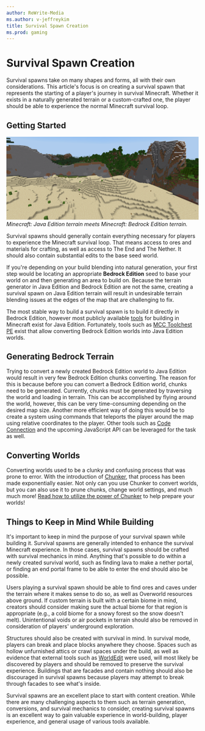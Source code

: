 ```yaml
---
author: ReWrite-Media
ms.author: v-jeffreykim
title: Survival Spawn Creation
ms.prod: gaming
---
```


# Survival Spawn Creation

Survival spawns take on many shapes and forms, all with their own considerations. This article's focus is on creating a survival spawn that represents the starting of a player's journey in survival Minecraft. Whether it exists in a naturally generated terrain or a custom-crafted one, the player should be able to experience the normal Minecraft survival loop.

## Getting Started

![Displaced terrain when mixing generation from different editions](Media/SurvivalSpawnCreation/javatobedrockterrain.png)
*Minecraft: Java Edition terrain meets Minecraft: Bedrock Edition terrain.*

Survival spawns should generally contain everything necessary for players to experience the Minecraft survival loop. That means access to ores and materials for crafting, as well as access to The End and The Nether. It should also contain substantial edits to the base seed world.

If you're depending on your build blending into natural generation, your first step would be locating an appropriate **Bedrock Edition** seed to base your world on and then generating an area to build on. Because the terrain generator in Java Edition and Bedrock Edition are not the same, creating a survival spawn on Java Edition terrain will result in undesirable terrain blending issues at the edges of the map that are challenging to fix.

The most stable way to build a survival spawn is to build it directly in Bedrock Edition, however most publicly available [tools](CommonlyUsedTools.md) for building in Minecraft exist for Java Edition. Fortunately, tools such as [MCC Toolchest PE](http://mcctoolchest.com/Download) exist that allow converting Bedrock Edition worlds into Java Edition worlds.

## Generating Bedrock Terrain

Trying to convert a newly created Bedrock Edition world to Java Edition would result in very few Bedrock Edition chunks converting. The reason for this is because before you can convert a Bedrock Edition world, chunks need to be generated. Currently, chunks must be generated by traversing the world and loading in terrain. This can be accomplished by flying around the world, however, this can be very time-consuming depending on the desired map size. Another more efficient way of doing this would be to create a system using commands that teleports the player around the map using relative coordinates to the player. Other tools such as [Code Connection](https://minecraft.fandom.com/wiki/Code_Connection) and the upcoming JavaScript API can be leveraged for the task as well.

## Converting Worlds

Converting worlds used to be a clunky and confusing process that was prone to error. With the introduction of [Chunker](https://chunker.app), that process has been made exponentially easier. Not only can you use Chunker to convert worlds, but you can also use it to prune chunks, change world settings, and much much more! [Read how to utilize the power of Chunker](ChunkerOverview.md) to help prepare your worlds!

## Things to Keep in Mind While Building

It's important to keep in mind the purpose of your survival spawn while building it. Survival spawns are generally intended to enhance the survival Minecraft experience. In those cases, survival spawns should be crafted with survival mechanics in mind. Anything that's possible to do within a newly created survival world, such as finding lava to make a nether portal, or finding an end portal frame to be able to enter the end should also be possible.

Users playing a survival spawn should be able to find ores and caves under the terrain where it makes sense to do so, as well as Overworld resources above ground. If custom terrain is built with a certain biome in mind, creators should consider making sure the actual biome for that region is appropriate (e.g., a cold biome for a snowy forest so the snow doesn't melt). Unintentional voids or air pockets in terrain should also be removed in consideration of players' underground exploration.

Structures should also be created with survival in mind. In survival mode, players can break and place blocks anywhere they choose. Spaces such as hollow unfurnished attics or crawl spaces under the build, as well as evidence that external tools such as [WorldEdit](https://www.spigotmc.org/resources/fast-async-worldedit-voxelsniper.13932/) were used, will most likely be discovered by players and should be removed to preserve the survival experience. Buildings that are facades and contain nothing should also be discouraged in survival spawns because players may attempt to break through facades to see what's inside.

Survival spawns are an excellent place to start with content creation. While there are many challenging aspects to them such as terrain generation, conversions, and survival mechanics to consider, creating survival spawns is an excellent way to gain valuable experience in world-building, player experience, and general usage of various tools available.